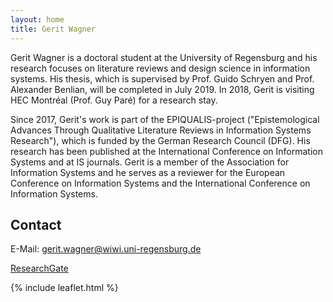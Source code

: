 ```yaml
---
layout: home
title: Gerit Wagner
---
```


Gerit Wagner is a doctoral student at the University of Regensburg and his research focuses on literature reviews and design science in information systems. His thesis, which is supervised by Prof. Guido Schryen and Prof. Alexander Benlian, will be completed in July 2019. In 2018, Gerit is visiting HEC Montréal (Prof. Guy Paré) for a research stay.

Since 2017, Gerit's work is part of the EPIQUALIS-project ("Epistemological Advances Through Qualitative Literature Reviews in Information Systems Research"), which is funded by the German Research Council (DFG). His research has been published at the International Conference on Information Systems and at IS journals. Gerit is a member of the Association for Information Systems and he serves as a reviewer for the European Conference on Information Systems and the International Conference on Information Systems.

## Contact

E-Mail: [gerit.wagner@wiwi.uni-regensburg.de](mailto:gerit.wagner@wiwi.uni-regensburg.de)

[ResearchGate](https://www.researchgate.net/profile/Gerit_Wagner2)  

{% include leaflet.html %}
